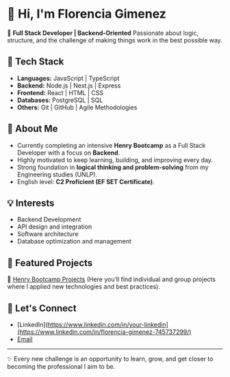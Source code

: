 # 👋 Hi, I'm Florencia Gimenez

🚀 **Full Stack Developer | Backend-Oriented**
Passionate about logic, structure, and the challenge of making things work in the best possible way.

## 🔧 Tech Stack

* **Languages:** JavaScript | TypeScript
* **Backend:** Node.js | Nest.js | Express
* **Frontend:** React | HTML | CSS
* **Databases:** PostgreSQL | SQL
* **Others:** Git | GitHub | Agile Methodologies

## 🌱 About Me

* Currently completing an intensive **Henry Bootcamp** as a Full Stack Developer with a focus on **Backend**.
* Highly motivated to keep learning, building, and improving every day.
* Strong foundation in **logical thinking and problem-solving** from my Engineering studies (UNLP).
* English level: **C2 Proficient (EF SET Certificate)**.

## 💡 Interests

* Backend Development
* API design and integration
* Software architecture
* Database optimization and management

## 📂 Featured Projects

🔹 [Henry Bootcamp Projects](https://github.com/MFlorenciaGimenez)
(Here you’ll find individual and group projects where I applied new technologies and best practices).

## 🤝 Let's Connect

* [LinkedIn](https://www.linkedin.com/in/your-linkedin](https://www.linkedin.com/in/florencia-gimenez-745737299/)
* [Email](florgimenez14@hotmail.com)

---

✨ Every new challenge is an opportunity to learn, grow, and get closer to becoming the professional I aim to be.
